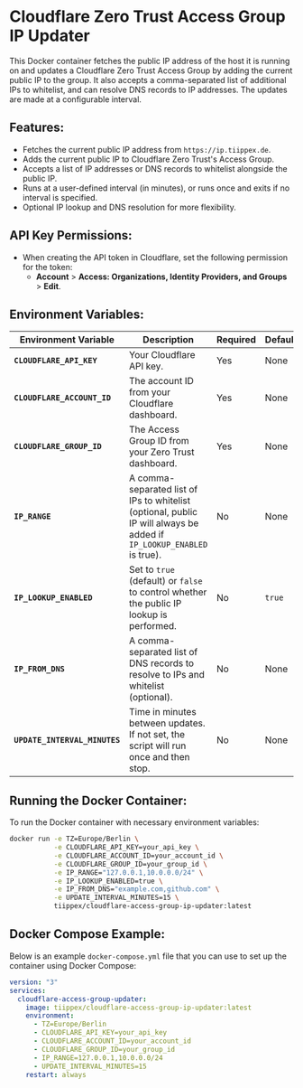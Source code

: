 # Cloudflare Zero Trust Access Group IP Updater

This Docker container fetches the public IP address of the host it is running on and updates a Cloudflare Zero Trust Access Group by adding the current public IP to the group. It also accepts a comma-separated list of additional IPs to whitelist, and can resolve DNS records to IP addresses. The updates are made at a configurable interval.

## Features:
- Fetches the current public IP address from `https://ip.tiippex.de`.
- Adds the current public IP to Cloudflare Zero Trust's Access Group.
- Accepts a list of IP addresses or DNS records to whitelist alongside the public IP.
- Runs at a user-defined interval (in minutes), or runs once and exits if no interval is specified.
- Optional IP lookup and DNS resolution for more flexibility.

## API Key Permissions:

- When creating the API token in Cloudflare, set the following permission for the token:
    - **Account** > **Access: Organizations, Identity Providers, and Groups** > **Edit**.

## Environment Variables:

| Environment Variable         | Description                                                                                             | Required  | Default   |
|------------------------------|---------------------------------------------------------------------------------------------------------|-----------|-----------|
| **`CLOUDFLARE_API_KEY`**      | Your Cloudflare API key.                                                                                | Yes       | None      |
| **`CLOUDFLARE_ACCOUNT_ID`**   | The account ID from your Cloudflare dashboard.                                                          | Yes       | None      |
| **`CLOUDFLARE_GROUP_ID`**     | The Access Group ID from your Zero Trust dashboard.                                                     | Yes       | None      |
| **`IP_RANGE`**                | A comma-separated list of IPs to whitelist (optional, public IP will always be added if `IP_LOOKUP_ENABLED` is true). | No        | None      |
| **`IP_LOOKUP_ENABLED`**       | Set to `true` (default) or `false` to control whether the public IP lookup is performed.                | No        | `true`    |
| **`IP_FROM_DNS`**             | A comma-separated list of DNS records to resolve to IPs and whitelist (optional).                       | No        | None      |
| **`UPDATE_INTERVAL_MINUTES`** | Time in minutes between updates. If not set, the script will run once and then stop.                    | No        | None      |

## Running the Docker Container:

To run the Docker container with necessary environment variables:

```bash
docker run -e TZ=Europe/Berlin \
           -e CLOUDFLARE_API_KEY=your_api_key \
           -e CLOUDFLARE_ACCOUNT_ID=your_account_id \
           -e CLOUDFLARE_GROUP_ID=your_group_id \
           -e IP_RANGE="127.0.0.1,10.0.0.0/24" \
           -e IP_LOOKUP_ENABLED=true \
           -e IP_FROM_DNS="example.com,github.com" \
           -e UPDATE_INTERVAL_MINUTES=15 \
           tiippex/cloudflare-access-group-ip-updater:latest
```

## Docker Compose Example:

Below is an example `docker-compose.yml` file that you can use to set up the container using Docker Compose:

```yaml
version: "3"
services:
  cloudflare-access-group-updater:
    image: tiippex/cloudflare-access-group-ip-updater:latest
    environment:
      - TZ=Europe/Berlin
      - CLOUDFLARE_API_KEY=your_api_key
      - CLOUDFLARE_ACCOUNT_ID=your_account_id
      - CLOUDFLARE_GROUP_ID=your_group_id
      - IP_RANGE=127.0.0.1,10.0.0.0/24
      - UPDATE_INTERVAL_MINUTES=15
    restart: always
```
